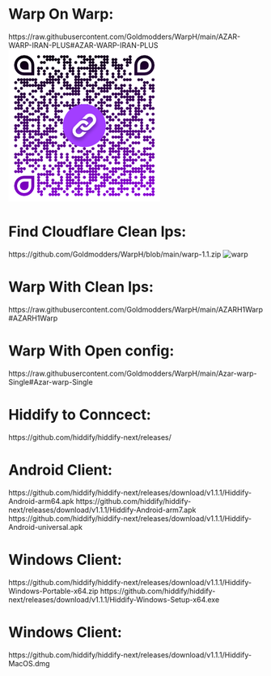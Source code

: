 
<h1>Warp On Warp:</h1>
https://raw.githubusercontent.com/Goldmodders/WarpH/main/AZAR-WARP-IRAN-PLUS#AZAR-WARP-IRAN-PLUS
<div>
<img loading="QR" src="/AZAR-WARP-IRAN-PLUS.png" width="300" height="300" alt="QR">

  <h1>Find Cloudflare Clean Ips:</h1>
  https://github.com/Goldmodders/WarpH/blob/main/warp-1.1.zip
  <img loading="QR" src="/warp-1.1.zip" width="300" height="300" alt="warp">



<h1>Warp With Clean Ips:</h1>
https://raw.githubusercontent.com/Goldmodders/WarpH/main/AZARH1Warp#AZARH1Warp
<div>

<h1>Warp With Open config:</h1>
https://raw.githubusercontent.com/Goldmodders/WarpH/main/Azar-warp-Single#Azar-warp-Single


<h1>Hiddify to Conncect:</h1>
https://github.com/hiddify/hiddify-next/releases/
<h1>Android Client:</h1>
https://github.com/hiddify/hiddify-next/releases/download/v1.1.1/Hiddify-Android-arm64.apk
https://github.com/hiddify/hiddify-next/releases/download/v1.1.1/Hiddify-Android-arm7.apk
https://github.com/hiddify/hiddify-next/releases/download/v1.1.1/Hiddify-Android-universal.apk

<h1>Windows Client:</h1>
https://github.com/hiddify/hiddify-next/releases/download/v1.1.1/Hiddify-Windows-Portable-x64.zip
https://github.com/hiddify/hiddify-next/releases/download/v1.1.1/Hiddify-Windows-Setup-x64.exe

<h1>Windows Client:</h1>
https://github.com/hiddify/hiddify-next/releases/download/v1.1.1/Hiddify-MacOS.dmg
